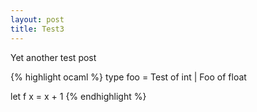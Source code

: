 ```yaml
---
layout: post
title: Test3
---
```

Yet another test post

{% highlight ocaml %}
type foo =
  Test of int
| Foo of float

let f x = x + 1
{% endhighlight %}